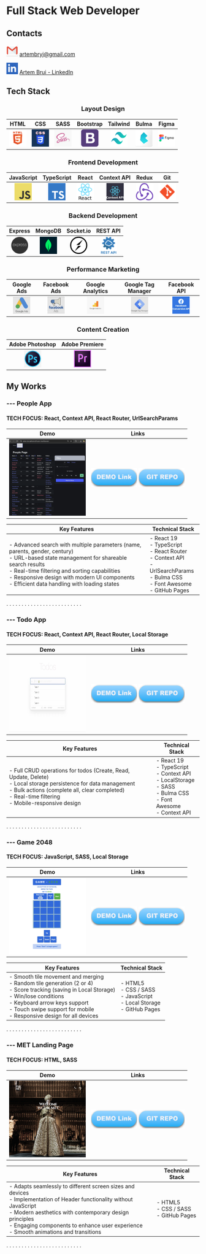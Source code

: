 # Full Stack Web Developer

## Contacts
<div align="left">

[<img src="./images/contacts/email.webp" alt="email" width="30" height="30" title="email"/>](mailto:artembryj@gmail.com)
[artembryj@gmail.com](mailto:artembryj@gmail.com)

[<img src="./images/contacts/linkedin.webp" alt="linkedin" width="30" height="30" title="linkedin"/>](https://linkedin.com/in/artem-brui)
[Artem Brui - LinkedIn](https://linkedin.com/in/artem-brui)

</div>

## Tech Stack

<div align="center">

### Layout Design
| HTML | CSS | SASS | Bootstrap | Tailwind | Bulma | Figma |
| :---: | :---: | :---: | :---: | :---: | :---: | :---: |
| <img src="./images/skills/layout/html.jpg" alt="HTML" width="45" height="45" title="HTML"/> | <img src="./images/skills/layout/css.png" alt="CSS" width="45" height="45" title="CSS"/> | <img src="./images/skills/layout/sass.jpg" alt="SASS" width="45" height="45" title="SASS"/> | <img src="./images/skills/layout/bootstrap.png" alt="Bootstrap" width="45" height="45" title="Bootstrap"/> | <img src="./images/skills/layout/tailwind.webp" alt="Tailwind" width="45" height="45" title="Tailwind"/> | <img src="./images/skills/layout/bulma.png" alt="Bulma" width="45" height="45" title="Bulma"/> | <img src="./images/skills/layout/figma.png" alt="Figma" width="45" height="45" title="Figma"/> |

### Frontend Development
| JavaScript | TypeScript | React | Context API | Redux | Git |
| :---: | :---: | :---: | :---: | :---: | :---: |
| <img src="./images/skills/frontend/javascript.png" alt="JavaScript" width="45" height="45" title="JavaScript"/> | <img src="./images/skills/frontend/typescript.png" alt="TypeScript" width="45" height="45" title="TypeScript"/> | <img src="./images/skills/frontend/react.png" alt="React" width="45" height="45" title="React"/> | <img src="./images/skills/frontend/context-api.webp" alt="Context API" width="45" height="45" title="Context API"/> | <img src="./images/skills/frontend/redux.png" alt="Redux" width="45" height="45" title="Redux"/> | <img src="./images/skills/frontend/git.png" alt="Git" width="45" height="45" title="Git"/> |

### Backend Development
| Express | MongoDB | Socket.io | REST API |
| :---: | :---: | :---: | :---: |
| <img src="./images/skills/backend/express.png" alt="Express" width="45" height="45" title="Express"/> | <img src="./images/skills/backend/mongodb.png" alt="MongoDB" width="45" height="45" title="MongoDB"/> | <img src="./images/skills/backend/socket.webp" alt="Socket.io" width="45" height="45" title="Socket.io"/> | <img src="./images/skills/backend/rest-api.webp" alt="REST API" width="45" height="45" title="REST API"/> |

### Performance Marketing
| Google Ads | Facebook Ads | Google Analytics | Google Tag Manager | Facebook API |
| :---: | :---: | :---: | :---: | :---: |
| <img src="./images/skills/marketing/google-ads.webp" alt="Google Ads" width="45" height="45" title="Google Ads"/> | <img src="./images/skills/marketing/facebook-ads.webp" alt="Facebook Ads" width="45" height="45" title="Facebook Ads"/> | <img src="./images/skills/marketing/google-analytics.webp" alt="Google Analytics" width="45" height="45" title="Google Analytics"/> | <img src="./images/skills/marketing/google-tag-manager.webp" alt="Google Tag Manager" width="45" height="45" title="Google Tag Manager"/> | <img src="./images/skills/marketing/facebook-api.webp" alt="Facebook API" width="45" height="45" title="Facebook API"/> |

### Content Creation
| Adobe Photoshop | Adobe Premiere |
| :---: | :---: |
| <img src="./images/skills/content/photoshop.png" alt="Adobe Photoshop" width="45" height="45" title="Adobe Photoshop"/> | <img src="./images/skills/content/premiere.png" alt="Adobe Premiere" width="45" height="45" title="Adobe Premiere"/> |

</div>

## My Works


### --- People App
#### TECH FOCUS: React, Context API, React Router, UrlSearchParams
| Demo | Links |
| :---: | :---: |
| [<img src="./images/works/people-app.webp" alt="People App" width="200px" height="200px" />](https://artem-brui.github.io/People-App/#/people) |<div>[<img src="./images/buttons/demo-link.webp" alt="Repo Link" width="120px" height="50px"/>](https://artem-brui.github.io/People-App/#/people) [<img src="./images/buttons/repo-link.webp" alt="Repo Link" width="120px" height="50px"/>](https://github.com/Artem-Brui/People-App) </div> |

| Key Features | Technical Stack |
| :---: | :---: |
|<div align="left">- Advanced search with multiple parameters (name, parents, gender, century)<br>- URL-based state management for shareable search results<br>- Real-time filtering and sorting capabilities<br>- Responsive design with modern UI components<br>- Efficient data handling with loading states<br></div>|<div align="left">- React 19<br>- TypeScript<br>- React Router<br>- Context API<br>- UrlSearchParams<br>- Bulma CSS<br>- Font Awesome<br>- GitHub Pages<br></div>|


. . . . . . . . . . . . . . . . . . . . . . . . . 
### --- Todo App
#### TECH FOCUS: React, Context API, React Router, Local Storage
| Demo | Links |
| :---: | :---: |
| [<img src="./images/works/todo-app.webp" alt="Todo App" width="200px" height="200px" />](https://artem-brui.github.io/Todo-App/) |<div>[<img src="./images/buttons/demo-link.webp" alt="Repo Link" width="120px" height="50px"/>](https://artem-brui.github.io/Todo-App/) [<img src="./images/buttons/repo-link.webp" alt="Repo Link" width="120px" height="50px"/>](https://github.com/Artem-Brui/Todo-App) </div> |

| Key Features | Technical Stack |
| :---: | :---: |
|<div align="left">- Full CRUD operations for todos (Create, Read, Update, Delete)<br>- Local storage persistence for data management<br>- Bulk actions (complete all, clear completed)<br>- Real-time filtering<br>- Mobile-responsive design<br></div>|<div align="left">- React 19<br>- TypeScript<br>- Context API<br>- LocalStorage<br>- SASS<br>- Bulma CSS<br>- Font Awesome<br>- Context API<br></div>|


. . . . . . . . . . . . . . . . . . . . . . . . . 
### --- Game 2048
#### TECH FOCUS: JavaScript, SASS, Local Storage
| Demo | Links |
| :---: | :---: |
| [<img src="./images/works/game-2048.webp" alt="Game 2048" width="200px" height="200px" />](https://artem-brui.github.io/Game-2048/) |<div>[<img src="./images/buttons/demo-link.webp" alt="Repo Link" width="120px" height="50px"/>](https://artem-brui.github.io/Game-2048/) [<img src="./images/buttons/repo-link.webp" alt="Repo Link" width="120px" height="50px"/>](https://github.com/Artem-Brui/Game-2048) </div> |

| Key Features | Technical Stack |
| :---: | :---: |
|<div align="left">- Smooth tile movement and merging<br>- Random tile generation (2 or 4)<br>- Score tracking (saving in Local Storage)<br>- Win/lose conditions<br>- Keyboard arrow keys support<br>- Touch swipe support for mobile<br>- Responsive design for all devices<br></div>|<div align="left">- HTML5<br>- CSS / SASS<br>- JavaScript<br>- Local Storage<br>- GitHub Pages<br></div>|


. . . . . . . . . . . . . . . . . . . . . . . . . 
### --- MET Landing Page
#### TECH FOCUS: HTML, SASS
| Demo | Links |
| :---: | :---: |
| [<img src="./images/works/met-landing.webp" alt="MET Landing Page" width="200px" height="200px" />](https://artem-brui.github.io/MET-Landing-page/) |<div>[<img src="./images/buttons/demo-link.webp" alt="Repo Link" width="120px" height="50px"/>](https://artem-brui.github.io/MET-Landing-page/) [<img src="./images/buttons/repo-link.webp" alt="Repo Link" width="120px" height="50px"/>](https://github.com/Artem-Brui/MET-Landing-page) </div> |

| Key Features | Technical Stack |
| :---: | :---: |
|<div align="left">- Adapts seamlessly to different screen sizes and devices<br>- Implementation of Header functionality without JavaScript<br>- Modern aesthetics with contemporary design principles<br>- Engaging components to enhance user experience<br>- Smooth animations and transitions<br></div>|<div align="left">- HTML5<br>- CSS / SASS<br>- GitHub Pages<br></div>|


. . . . . . . . . . . . . . . . . . . . . . . . . 